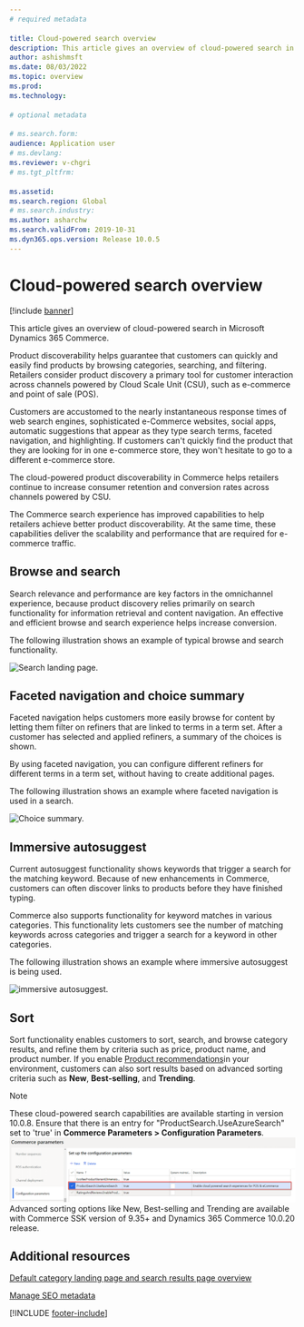 ```yaml
---
# required metadata

title: Cloud-powered search overview
description: This article gives an overview of cloud-powered search in Microsoft Dynamics 365 Commerce.
author: ashishmsft
ms.date: 08/03/2022
ms.topic: overview
ms.prod: 
ms.technology: 

# optional metadata

# ms.search.form: 
audience: Application user
# ms.devlang: 
ms.reviewer: v-chgri
# ms.tgt_pltfrm: 

ms.assetid: 
ms.search.region: Global
# ms.search.industry: 
ms.author: asharchw
ms.search.validFrom: 2019-10-31
ms.dyn365.ops.version: Release 10.0.5
---
```


# Cloud-powered search overview

[!include [banner](includes/banner.md)]

This article gives an overview of cloud-powered search in Microsoft Dynamics 365 Commerce.

Product discoverability helps guarantee that customers can quickly and easily find products by browsing categories, searching, and filtering. Retailers consider product discovery a primary tool for customer interaction across channels powered by Cloud Scale Unit (CSU), such as e-commerce and point of sale (POS).

Customers are accustomed to the nearly instantaneous response times of web search engines, sophisticated e-Commerce websites, social apps, automatic suggestions that appear as they type search terms, faceted navigation, and highlighting. If customers can't quickly find the product that they are looking for in one e-commerce store, they won't hesitate to go to a different e-commerce store.

The cloud-powered product discoverability in Commerce helps retailers continue to increase consumer retention and conversion rates across channels powered by CSU.

The Commerce search experience has improved capabilities to help retailers achieve better product discoverability. At the same time, these capabilities deliver the scalability and performance that are required for e-commerce traffic.

## Browse and search

Search relevance and performance are key factors in the omnichannel experience, because product discovery relies primarily on search functionality for information retrieval and content navigation. An effective and efficient browse and search experience helps increase conversion.

The following illustration shows an example of typical browse and search functionality.

![Search landing page.](./media/SearchLanding.png)

## Faceted navigation and choice summary 

Faceted navigation helps customers more easily browse for content by letting them filter on refiners that are linked to terms in a term set. After a customer has selected and applied refiners, a summary of the choices is shown. 

By using faceted navigation, you can configure different refiners for different terms in a term set, without having to create additional pages. 

The following illustration shows an example where faceted navigation is used in a search.

![Choice summary.](./media/ChoiceSummary.png)

## Immersive autosuggest

Current autosuggest functionality shows keywords that trigger a search for the matching keyword. Because of new enhancements in Commerce, customers can often discover links to products before they have finished typing.

Commerce also supports functionality for keyword matches in various categories. This functionality lets customers see the number of matching keywords across categories and trigger a search for a keyword in other categories.

The following illustration shows an example where immersive autosuggest is being used.

![immersive autosuggest.](./media/ImmersiveAutoSuggestUX.png)

## Sort

Sort functionality enables customers to sort, search, and browse category results, and refine them by criteria such as price, product name, and product number. If you enable [Product recommendations](product-recommendations.md)in your environment, customers can also sort results based on advanced sorting criteria such as **New**, **Best-selling**, and **Trending**.


> [!NOTE]
> These cloud-powered search capabilities are available starting in version 10.0.8. Ensure that there is an entry for "ProductSearch.UseAzureSearch" set to 'true' in **Commerce Parameters > Configuration Parameters**. 
![Configuration parameters for cloud-powered search.](./media/CloudPoweredSearchConfigurationParameters.png)
>Advanced sorting options like New, Best-selling and Trending are available with Commerce SSK version of 9.35+ and Dynamics 365 Commerce 10.0.20 release.  


## Additional resources

[Default category landing page and search results page overview](category-search-page-overview.md)

[Manage SEO metadata](manage-seo-metadata.md)


[!INCLUDE [footer-include](../includes/footer-banner.md)]
